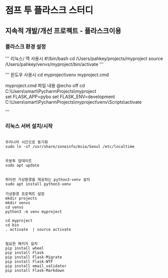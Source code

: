 # 점프 투 플라스크 스터디
## 지속적 개발/개선 프로젝트 - 플라스크이용


### 플라스크 환경 설정
'''
리눅스/ 맥 사용시 
#!/bin/bash
cd /Users/pahkey/projects/myproject
source /Users/pahkey/venvs/myproject/bin/activate
'''


'''
윈도우 사용시
cd myproject\venv
myproject.cmd



myproject.cmd 파일 내용
@echo off
cd C:\Users\smart\PycharmProjects\myproject\
set FLASK_APP=pybo
set FLASK_ENV=development
C:\Users\smart\PycharmProjects\myproject\venv\Scripts\activate



'''




### 리눅스 서버 설치/시작
```buildoutcfg

우리나라 시간으로 동기화
sudo ln -sf /usr/share/zoneinfo/Asia/Seoul /etc/localtime


우분투 업데이트
sudo apt update


파이썬 가상환경을 제공하는 python3-venv 설치
sudo apt install python3-venv

가상환경 프로젝트 설정
mkdir projects
mkdir venvs
cd venvs
python3 -m venv myproject

cd myproject
cd bin
. activate  | source activate


필요한 패키지 설치
pip install wheel
pip install Flask
pip install Flask-Migrate
pip install Flask-WTF
pip install email_validator
pip install Flask-Markdown


```



